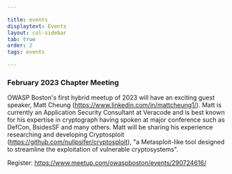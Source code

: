 ```yaml
---

title: events
displaytext: Events
layout: col-sidebar
tab: true
order: 2
tags: events

---
```


### February 2023 Chapter Meeting
OWASP Boston's first hybrid meetup of 2023 will have an exciting guest speaker, Matt Cheung (https://www.linkedin.com/in/mattcheung1/). Matt is currently an Application Security Consultant at Veracode and is best known for his expertise in cryptograph having spoken at major conference such as DefCon, BsidesSF and many others. Matt will be sharing his experience researching and developing Cryptosploit (https://github.com/nullpsifer/cryptosploit), "a Metasploit-like tool designed to streamline the exploitation of vulnerable cryptosystems".

Register: https://www.meetup.com/owaspboston/events/290724616/